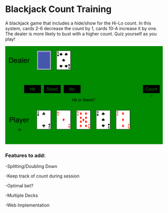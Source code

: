 # Blackjack Count Training

A blackjack game that includes a hide/show for the Hi-Lo count. In this system, cards 2-6 decrease the count by 1, cards 10-A increase it by one. The dealer is more likely to bust with a higher count. Quiz yourself as you play!


![](/img/screen.jpg)


### Features to add:

-Splitting/Doubling Down

-Keep track of count during session

-Optimal bet?

-Multiple Decks

-Web Implementation

